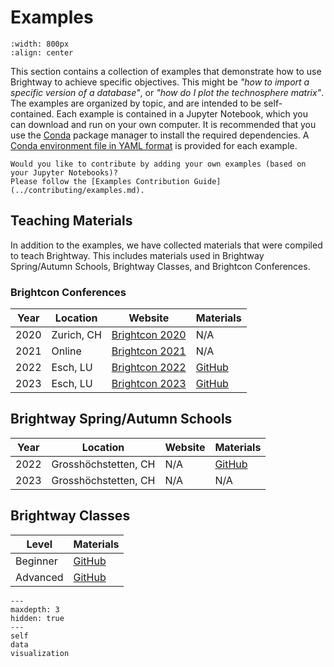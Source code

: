 # Examples

```{image} ../../_static/images/examples.png
:width: 800px
:align: center
```

This section contains a collection of examples that demonstrate how to use Brightway to achieve specific objectives. This might be _"how to import a specific version of a database"_, or _"how do I plot the technosphere matrix"_. The examples are organized by topic, and are intended to be self-contained. Each example is contained in a Jupyter Notebook, which you can download and run on your own computer. It is recommended that you use the [Conda](https://docs.conda.io/en/latest/) package manager to install the required dependencies. A [Conda environment file in YAML format](https://conda.io/projects/conda/en/latest/user-guide/tasks/manage-environments.html#activating-an-environment) is provided for each example.

```{note}
Would you like to contribute by adding your own examples (based on your Jupyter Notebooks)?
Please follow the [Examples Contribution Guide](../contributing/examples.md).
```

## Teaching Materials

In addition to the examples, we have collected materials that were compiled to teach Brightway. This includes materials used in Brightway Spring/Autumn Schools, Brightway Classes, and Brightcon Conferences.

### Brightcon Conferences

| Year | Location | Website | Materials |
|------|----------|---------|-----------|
| 2020 | Zurich, CH | [Brightcon 2020](https://2020.brightcon.link/) | N/A |
| 2021 | Online | [Brightcon 2021](https://2021.brightcon.link/) | N/A |
| 2022 | Esch, LU | [Brightcon 2022](https://2022.brightcon.link/) | [GitHub](https://github.com/Depart-de-Sentier/brightcon-2022-talks) |
| 2023 | Esch, LU | [Brightcon 2023](https://2023.brightcon.link/) | [GitHub](https://github.com/Depart-de-Sentier/brightcon-2023-talks) |

## Brightway Spring/Autumn Schools

| Year | Location | Website | Materials |
|------|----------|---------|-----------|
| 2022 | Grosshöchstetten, CH | N/A | [GitHub](https://github.com/Depart-de-Sentier/Autumn-School-2022) |
| 2023 | Grosshöchstetten, CH | N/A | N/A |

## Brightway Classes 

| Level |  Materials |
|-------|------------|
| Beginner | [GitHub](https://github.com/Depart-de-Sentier/teaching-material/tree/main/beginners) |
| Advanced | [GitHub](https://github.com/Depart-de-Sentier/teaching-material/tree/main/advanced) |


```{toctree}
---
maxdepth: 3
hidden: true
---
self
data
visualization
```